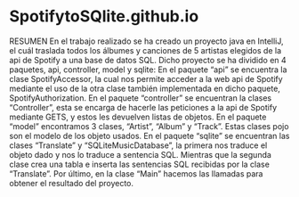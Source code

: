 # SpotifytoSQlite.github.io

RESUMEN
En el trabajo realizado se ha creado un proyecto java en IntelliJ, el cuál traslada todos los álbumes y canciones de 5 artistas elegidos de la api de Spotify a una base de datos SQL.
Dicho proyecto se ha dividido en 4 paquetes, api, controller, model y sqlite:
 En el paquete “api” se encuentra la clase SpotifyAccessor, la cual nos permite acceder a la web api de Spotify mediante el uso de la otra clase también implementada en dicho paquete, SpotifyAuthorization. 
En el paquete “controller” se encuentran la clases “Controller”, esta se encarga de hacerle las peticiones a la api de Spotify mediante GETS, y estos les devuelven listas de objetos.
En el paquete “model” encontramos 3 clases, “Artist”, “Album” y “Track”. Estas clases pojo son el modelo de los objeto usados.
En el paquete “sqlite” se encuentran las clases “Translate” y “SQLiteMusicDatabase”, la primera nos traduce el objeto dado y nos lo traduce a sentencia SQL. Mientras que la segunda clase crea una tabla e inserta las sentencias SQL recibidas por la clase “Translate”.
Por último, en la clase “Main” hacemos las llamadas para obtener el resultado del proyecto.
